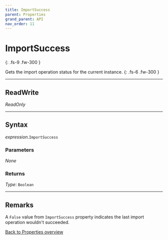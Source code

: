 ```yaml
---
title: ImportSuccess
parent: Properties
grand_parent: API
nav_order: 11
---
```


# ImportSuccess
{: .fs-9 .fw-300 }

Gets the import operation status for the current instance.
{: .fs-6 .fw-300 }

---

## ReadWrite

_ReadOnly_

---

## Syntax
*expression*.`ImportSuccess`

### Parameters

_None_

### Returns

*Type*: `Boolean`

---

## Remarks

A `False` value from `ImportSuccess` property indicates the last import operation wouldn't succeeded.

[Back to Properties overview](https://ws-garcia.github.io/VBA-CSV-interface/api/properties/)